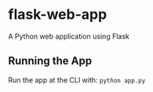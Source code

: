 # flask-web-app
A Python web application using Flask

## Running the App
Run the app at the CLI with: `python app.py`